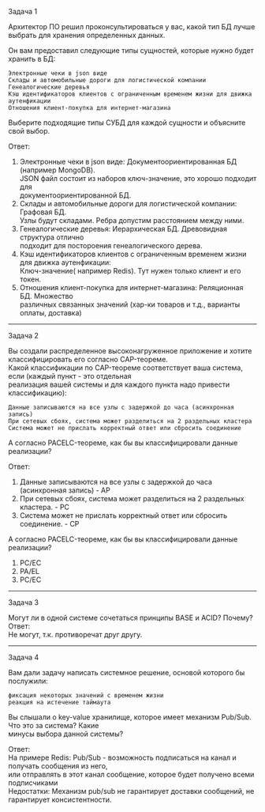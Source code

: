 Задача 1

Архитектор ПО решил проконсультироваться у вас, какой тип БД лучше выбрать для хранения определенных данных.  

Он вам предоставил следующие типы сущностей, которые нужно будет хранить в БД:  

    Электронные чеки в json виде  
    Склады и автомобильные дороги для логистической компании  
    Генеалогические деревья  
    Кэш идентификаторов клиентов с ограниченным временем жизни для движка аутенфикации  
    Отношения клиент-покупка для интернет-магазина  

Выберите подходящие типы СУБД для каждой сущности и объясните свой выбор.  

Ответ:  

1. Электронные чеки в json виде: Документоориентированная БД (например MongoDB).  
JSON файл состоит из наборов ключ-значение, это хорошо подходит для  
документоориентированной БД.  
2. Склады и автомобильные дороги для логистической компании: Графовая БД.  
Узлы будут складами. Ребра допустим расстоянием между ними.  
3. Генеалогические деревья: Иерархическая БД. Древовидная структура отлично  
подходит для постороения генеалогического дерева.  
4. Кэш идентификаторов клиентов с ограниченным временем жизни для движка аутенфикации:  
Ключ-значение( например Redis). Тут нужен только клиент и его токен.  
5. Отношения клиент-покупка для интернет-магазина: Реляционная БД. Множество  
различных связанных значений (хар-ки товаров и т.д., варианты оплаты, доставка)  

---

Задача 2  

Вы создали распределенное высоконагруженное приложение и хотите классифицировать его согласно CAP-теореме.  
Какой классификации по CAP-теореме соответствует ваша система, если (каждый пункт - это отдельная  
реализация вашей системы и для каждого пункта надо привести классификацию):  

    Данные записываются на все узлы с задержкой до часа (асинхронная запись)  
    При сетевых сбоях, система может разделиться на 2 раздельных кластера  
    Система может не прислать корректный ответ или сбросить соединение  

А согласно PACELC-теореме, как бы вы классифицировали данные реализации?  

Ответ:  

1. Данные записываются на все узлы с задержкой до часа (асинхронная запись) - AP  
2. При сетевых сбоях, система может разделиться на 2 раздельных кластера. - PC  
3. Система может не прислать корректный ответ или сбросить соединение. - CP  

А согласно PACELC-теореме, как бы вы классифицировали данные реализации?  

1. PC/EC  
2. PA/EL  
3. PC/EC  

---

Задача 3  

Могут ли в одной системе сочетаться принципы BASE и ACID? Почему?  
Ответ:  
Не могут, т.к. противоречат друг другу.  

---

Задача 4  

Вам дали задачу написать системное решение, основой которого бы послужили:  

    фиксация некоторых значений с временем жизни  
    реакция на истечение таймаута  

Вы слышали о key-value хранилище, которое имеет механизм Pub/Sub. Что это за система? Какие   
минусы выбора данной системы?  

Ответ:  
На примере Redis: Pub/Sub - возможность подписаться на канал и получать сообщения из него,  
или отправлять в этот канал сообщение, которое будет получено всеми подписчиками  
Недостатки: Механизм pub/sub не гарантирует доставки сообщений, не гарантирует консистентности.  

